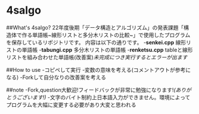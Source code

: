 # 4salgo
##What's 4salgo?
22年度後期「データ構造とアルゴリズム」の発表課題「構造体で作る単語帳~線形リストと多分木リストの比較~」で使用したプログラムを保存しているリポジトリです。
内容は以下の通りです。
-**senkei.cpp** 線形リストの単語帳
-**tabungi.cpp** 多分木リストの単語帳
-**renketsu.cpp** tableと線形リストを組み合わせた単語帳(改善案)_未完成につき実行するとエラーが出ます_

##How to use
-コピペして実行
-変数の意味を考える(コメントアウトが参考になる)
-Forkして自分なりの改善案を考える

##note
-Fork,question大歓迎!フィードバックが非常に勉強になります!_(ありがとうございます!)_
-文字のバイト制約上日本語入力ができません。環境によってプログラムを大幅に変更する必要があり大変と思われる
